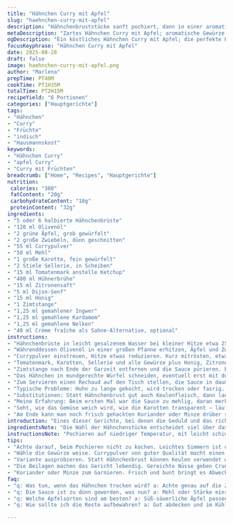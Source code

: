 ```yaml
---
title: "Hähnchen Curry mit Apfel"
slug: "haehnchen-curry-mit-apfel"
description: "Hähnchenbruststücke sanft pochiert, dann in einer aromatischen Curry-Sauce mit grünen Äpfeln, Zwiebeln und einem Mix aus Gewürzen gegart. Verfeinert mit einem Hauch Zimt und optional etwas Sahne für cremige Tiefe. Dazu passt klassischer Basmati-Reis und vielfältige Beilagen wie Nüsse, frische Früchte und exotische Chutneys. Gleichbleibend sämige Konsistenz durch langsames Reduzieren. Ein Gericht, das mit Texturkontrasten und verschiedenen Geschmacksnoten spielt, ideal für gesellige Runden und Geschmacksentdecker."
metaDescription: "Zartes Hähnchen Curry mit Apfel; aromatische Gewürze und frische Äpfel vereinen sich in diesem geselligen Gericht für alle Curry-Liebhaber"
ogDescription: "Ein köstliches Hähnchen Curry mit Apfel; die perfekte Kombination aus zartem Fleisch und würziger Sauce, ideal für gesellige Zusammenkünfte"
focusKeyphrase: "Hähnchen Curry mit Apfel"
date: 2025-08-28
draft: false
image: haehnchen-curry-mit-apfel.png
author: "Marlena"
prepTime: PT40M
cookTime: PT1H35M
totalTime: PT2H15M
recipeYield: "6 Portionen"
categories: ["Hauptgerichte"]
tags:
- "Hähnchen"
- "Curry"
- "Früchte"
- "indisch"
- "Hausmannskost"
keywords:
- "Hähnchen Curry"
- "apfel Curry"
- "Curry mit Früchten"
breadcrumb: ["Home", "Recipes", "Hauptgerichte"]
nutrition: 
 calories: "380"
 fatContent: "20g"
 carbohydrateContent: "18g"
 proteinContent: "32g"
ingredients:
- "5 oder 6 halbierte Hähnchenbrüste"
- "120 ml Olivenöl"
- "2 grüne Äpfel, grob gewürfelt"
- "2 große Zwiebeln, dünn geschnitten"
- "55 ml Currypulver"
- "50 ml Mehl"
- "1 große Karotte, fein gewürfelt"
- "2 Stiele Sellerie, in Scheiben"
- "15 ml Tomatenmark anstelle Ketchup"
- "480 ml Hühnerbrühe"
- "15 ml Zitronensaft"
- "5 ml Dijon-Senf"
- "15 ml Honig"
- "1 Zimtstange"
- "1,25 ml gemahlener Ingwer"
- "1,25 ml gemahlene Kardamom"
- "1,25 ml gemahlene Nelken"
- "40 ml Crème fraîche als Sahne-Alternative, optional"
instructions:
- "Hähnchenbrüste in leicht gesalzenem Wasser bei kleiner Hitze etwa 25 Minuten ziehen lassen. Das Wasser darf nicht kochen, nur simmern, damit das Fleisch zart bleibt und nicht faserig wird. Nach Gefühl prüfen an der dicksten Stelle, wenn fest, noch ein paar Minuten oder herausnehmen und ruhen lassen."
- "Währenddessen Olivenöl in einer großen Pfanne erhitzen, Äpfel und Zwiebeln zugeben. Bei mittlerer Hitze hellbraun, fast karamellisiert anbraten – das dauert manchmal 6 bis 7 Minuten je nach Pfanne und Hitzequelle. Zwischendurch leicht wenden, damit nichts anbrennt. Ein süßer Duft steigt auf, Äpfel geben leicht nach, Zwiebeln werden glasig."
- "Currypulver einstreuen, Hitze etwas reduzieren. Kurz mitrösten, etwa 4 Minuten, bis die Gewürze ihr Aroma entfalten. Mehl einrieseln lassen und unter ständigem Rühren anschwitzen. Wichtig: Mehl nicht verbrennen! Es gibt eine leichte buttrige Note, verbindet sich mit den Gewürzen zu einer angenehmen Basis."
- "Tomatenmark, Karotten, Sellerie und alle Gewürze plus Honig, Zitronensaft, Senf in die Pfanne geben. Umrühren, dann langsam Brühe einfließen lassen. Am Anfang dickflüssig, dann langsam köcheln lassen. 55 bis 65 Minuten bei niedriger Temperatur – der Schlüssel zur Intensivierung der Aromen. Immer wieder umrühren, damit nichts haften bleibt. Flüssigkeit soll um circa ein Drittel reduziert werden, dabei die Oberfläche beobachen, erste Bläschen zeigen sachte Köchelphase an."
- "Zimtstange nach Ende der Garzeit entfernen und die Sauce pürieren. Entweder mit Stabmixer direkt in der Pfanne oder kurz in den Standmixer – Achtung vor Spritzern, heiß! Die Sauce soll glatt, aber nicht zu dünn sein, leicht samtig, die Farbe ein sattes Curry-Gelb mit Apfel-Tönen. Dann zurück in den Topf geben."
- "Das Hähnchen in mundgerechte Würfel schneiden, eventuell erst mit den Fingern auseinander ziehen – so vermischt es sich besser mit der Sauce. In die Sauce geben, vorsichtig durchheben und nur kurz erwärmen, keine neue Garzeit beginnen, sonst wird das Fleisch trocken. Nach Belieben die Crème fraîche unterrühren für eine mildere, cremige Textur. Abschmecken, eventuell mehr Salz, Zitronensaft oder Honig dazugeben, je nach Geschmack."
- "Zum Servieren einen Rechaud auf den Tisch stellen, die Sauce in daumendicken Portionen aufteilen. Basmati-Reis separat, locker mit Gabel aufgelockert. Drum herum verschieden Beilagen arrangieren: geröstete Cashewkerne, gehackte getrocknete Pflaumen und frische Bananenscheiben passen gut. Dazu Mango-Chutney oder auch Feigenmus – süß, säuerlich, nussig im Wechsel."
- "Typische Probleme: Huhn zu lange gekocht, wird trocken oder fasrig. Lieber etwas zu kurz pochieren, im warmen Zustand noch etwas nachziehen lassen. Sauce zu dünn – einfach etwas Mehl oder Stärke anrühren und langsam einrühren. Zu dick – mit etwas Brühe verlängern, nicht zu viel sonst Geschmack verwässern. Gewürze immer frisch verwenden, besonders Curry und Nelken, sonst bitter."
- "Substitutionen: Statt Hähnchenbrust gut auch Keulenfleisch, dann langsam schmoren ohne vorher zu pochieren. Für vegane Variante Seitan oder Tofu, und anstelle Hühnerbrühe Gemüsebrühe. Tomatenmark statt Ketchup, gibt intensiveren Geschmack ohne zu süß zu werden."
- "Meine Erfahrung: Beim ersten Mal war die Sauce zu mehlig, daran merkt man schnell wie viel Flüssigkeit gebraucht wird. Immer wieder probieren, ausprobieren. Zimt nicht zu kleinem Stücken zerbrechen, sonst zu dominant. Apfel verträgt leichte Stückchen, mindert zu süße Gewürzmischung."
- "Seht, wie das Gemüse weich wird, wie die Karotten transparent – läuft nicht so schnell auseinander, gibt Textur. Sellerie hebt den Geschmack mit leicht bitterem Ton. Honig rundet ab, gerade mit Senf und Zitrone macht´s spannend. Viel weniger Zucker als man denkt."
- "Am Ende kann man noch frisch gehackten Koriander oder Minze drüber streuen. Gibt frische Kräuter-Note, besonders gut wenn man das Gericht etwas abkühlen lässt. Nie alles auf einmal, Arbeitsschritte sorgfältig planen, dann wird das Aroma intensiv, die Textur ausgeglichen."
introduction: "Eines dieser Gerichte, bei denen die Geduld und das richtige Timing den Unterschied machen. Hähnchen, das zart bleibt, weil es langsam in wenig Wasser gegart wird. Gewürze, die sich Zeit nehmen, um ihre volle Fülle zu zeigen. Die Säure von Apfel und Zitrone die Schärfe abfedert. Immer wieder neu angepasst, bis die Sauce samtig schmeckt, dabei nie zu mächtig ist. Das eigentliche Geheimnis liegt im Schritt-für-Schritt Aufbauen. Nichts überstürzen, auf Gefühl kochen. Und sich bewusst sein, wie Textur und Aroma sich entwickeln, wenn man Zutaten zulässt, anstatt alles gleich zusammenzuschmeißen. So wird daraus ein Gericht, das von jedem Esstisch strahlt und nicht schnell vergessen wird."
ingredientsNote: "Die Wahl der Hähnchenstücke entscheidet viel über das Endergebnis. Brust ist klassisch, zart, fettarm – Pochieren bleibt hier ein Muss, um Trockenheit zu vermeiden. Olivenöl gibt Farbe und leichte Fruchtigkeit; wen der Geschmack stört, ersetzt es durch Erdnuss- oder Sonnenblumenöl, gibt eine neutralere Basis. Currypulver sorgfältig wählen, am besten frisch gemahlen oder aus einer verlässlichen Quelle, da es sonst mehlig oder zu scharf sein kann. Mehl unbedingt sieben, damit die Sauce sämig, aber nicht klumpig wird. Tomatenmark statt Ketchup reduziert unnötigen Zucker und Konservierungsstoffe. Zimtstange nicht pulverisieren, sonst wird der Geschmack zu herb und einseitig. Anstelle Honig geht brauner Rohrzucker oder Ahornsirup – verleiht unterschiedliche Aromen. Statt Sahne Crème fraîche oder Kokosmilch, je nach gewünschter Fettigkeit und Geschmack, wobei Kokosmilch das Gericht süßer und exotischer macht. Sellerie gibt eine subtile Bitterkeit, kann durch Fenchel ersetzt werden, verändert jedoch die Geschmacksnote."
instructionsNote: "Pochieren auf niedriger Temperatur, mit leicht schimmerndem Wasser, nicht mehr. Ein typischer Fehler ist zu starkes Kochen, dann wird das Fleisch hart und trocken. Das Anschwitzen von Äpfeln und Zwiebeln braucht Geduld; Wird die Temperatur zu früh erhöht, verbrennen sie. Regelmäßig wenden, bis sie goldbraun sind – das ist das Aroma, nicht nur die Farbe. Currypulver und Mehl sorgfältig einarbeiten, nicht zu dick auftragen, sonst wirkt die Sauce mehlig oder klumpig. Die lange Köchelzeit gewinnt Tiefe, mit Auge und Nase prüfen: Wenn die Sauce sämig ist, Blasen langsam aufsteigen und ein intensives Aroma frei wird, ist die Zeit gekommen. Zimt rausnehmen, bevor die Sauce püriert wird, sonst dominanter Geschmack. Hähnchen in der Sauce nur noch kurz erwärmen, um Fleischstruktur zu bewahren. Die Kombination mit Beilagen bringt Kontraste – süß, salzig, knackig – perfekt für abwechslungsreiches Essen. Die Sauce abends vorziehen, kalt stellen und am nächsten Tag erwärmen, intensiviert den Geschmack, spontan probieren lohnt."
tips:
- "Achte darauf, beim Pochieren nicht zu kochen. Leichtes Simmern ist der Schlüssel für zartes Fleisch. Teste es an der dicksten Stelle – fest, aber nicht hart. So bleibt es saftig. Das Gemüse muss glänzen; beim Anbraten nicht zu hastig sein. Zwiebeln und Äpfel brauchen Geduld. Knapp goldbraun, nicht verbrennen."
- "Wähle die Gewürze weise. Currypulver von guter Qualität macht einen großen Unterschied. Frisch gemahlen hilft. Achte darauf, das Mehl langsam zu integrieren, damit es nicht klumpig wird. Püriere die Sauce gut, die Textur ist entscheidend für das Mundgefühl. Wähle entweder Crème fraîche oder Kokosmilch als Sahne-Alternative."
- "Variante ausprobieren. Statt Hähnchenbrust können Keulen verwendet werden. Sie behalten mehr Saftigkeit. Für eine vegane Option nimm Tofu und Gemüsebrühe. Je nach Verfügbarkeit und Vorliebe etwas experimentieren. Auch andere Früchte wie Birnen oder Pfirsiche könnten überraschend lecker sein."
- "Die Beilagen machen das Gericht lebendig. Gereichte Nüsse geben Crunch; frische Bananen bringen Süße. Mango-Chutney ist ideal. Aber auch etwas Schärfe, z.B. mit einem Hauch Chili, kann interessant sein. Variiere, je nach Geschmack und Stimmung."
- "Koriander oder Minze zum Garnieren. Frisch und bunt bringt es Abwechslung. Niemals alles auf einmal, die Aromen entfalten sich besser. Aroma genau beobachten. Nach dem Pochieren nachziehen lassen. Länger wird das Hähnchen trocken."
faq:
- "q: Was tun, wenn das Hähnchen trocken wird? a: Achte genau auf die Zeit. Pochieren nicht übertreiben. Lieber zu kurz als zu lang. Frisches Wasser gibt mehr Sicherheit."
- "q: Die Sauce ist zu dünn geworden, was nun? a: Mehl oder Stärke einrühren, nur langsam. Es dickt nach und gibt die gewünschte Konsistenz. Tomatenmark bietet den Geschmack."
- "q: Welche Apfelsorten sind am besten? a: Süß-säuerliche Äpfel passen gut. Zum Beispiel Boskop oder Granny Smith. Sehen toll aus und bringen Fruchtigkeit."
- "q: Wie sollte ich die Reste aufbewahren? a: Gut abdecken und im Kühlschrank lagern. Mehrere Tage haltbar. Auch einfrieren ist eine Möglichkeit, aber zeige Behutsamkeit beim Wiedererwärmen."

---
```

